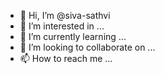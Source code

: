 - 👋 Hi, I’m @siva-sathvi
- 👀 I’m interested in ...
- 🌱 I’m currently learning ...
- 💞️ I’m looking to collaborate on ...
- 📫 How to reach me ...

<!---
siva-sathvi/siva-sathvi is a ✨ special ✨ repository because its `git-learning` (this file) appears on your GitHub profile.
You can click the Preview link to take a look at your changes.
--->
